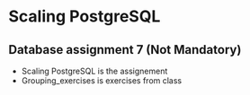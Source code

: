 # Scaling PostgreSQL
## Database assignment 7 (Not Mandatory)
* Scaling PostgreSQL is the assignement
* Grouping_exercises is exercises from class
